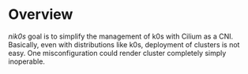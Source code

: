 # Overview

*nik0s* goal is to simplify the management of k0s with Cilium as a CNI. Basically, even with distributions like k0s, deployment of clusters is not easy. One misconfiguration could render cluster completely simply inoperable.



